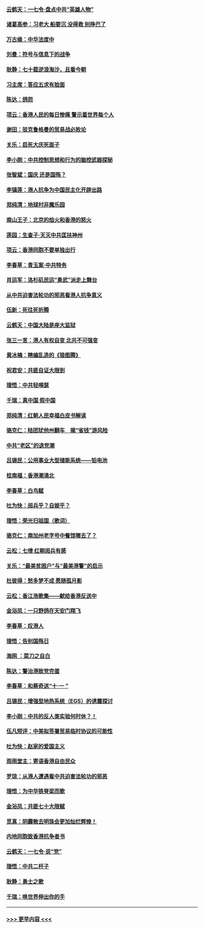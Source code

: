 #### [云鹤天：一七令‧盘点中共“英雄人物”](../pages/nsc993/n11567091.md?t=10040733) 
#### [诸葛高参：习老大 船要沉 没得救 别挣巴了](../pages/nsc993/n11566976.md?t=10040733) 
#### [万古缘：中华法度中](../pages/nsc993/n11566726.md?t=10040733) 
#### [刘曼：符号与信息下的战争](../pages/nsc993/n11564655.md?t=10040733) 
#### [耿静：七十载逆浪淘沙，且看今朝](../pages/nsc993/n11564520.md?t=10040733) 
#### [习主席：答应五求有脸面](../pages/nsc993/n11563953.md?t=10040733) 
#### [陈达：鸽怨](../pages/nsc993/n11561879.md?t=10040733) 
#### [项云：香港人民的每日惨痛  警示着世界每个人](../pages/nsc993/n11559273.md?t=10040733) 
#### [谢田：驳克鲁格曼的贸易战必败论](../pages/nsc993/n11555840.md?t=10040733) 
#### [关乐：启死大庆死面子](../pages/nsc993/n11556823.md?t=10040733) 
#### [李小刚：中共控制思想和行为的脑控武器探秘](../pages/nsc993/n11556776.md?t=10040733) 
#### [张智斌：国庆  还是国殇？](../pages/nsc993/n11556617.md?t=10040733) 
#### [李镇莲：港人抗争为中国民主化开辟出路](../pages/nsc993/n11556570.md?t=10040733) 
#### [郑纯清：地球村非魔乐园](../pages/nsc993/n11555415.md?t=10040733) 
#### [南山王子：北京的焰火和香港的怒火](../pages/nsc993/n11555318.md?t=10040733) 
#### [莲园：生查子·天灭中共匡扶神州](../pages/nsc993/n11555302.md?t=10040733) 
#### [项云：香港同胞不要单独出行](../pages/nsc993/n11555276.md?t=10040733) 
#### [李春草：青玉案‧中共特务](../pages/nsc993/n11552356.md?t=10040733) 
#### [肖运军：洛杉矶民运“勇武”派走上舞台](../pages/nsc993/n11551595.md?t=10040733) 
#### [从中共迫害法轮功的邪恶看港人抗争意义](../pages/nsc993/n11540858.md?t=10040733) 
#### [伍新：死往死折腾](../pages/nsc993/n11550174.md?t=10040733) 
#### [云鹤天：中国大陆是座大监狱](../pages/nsc993/n11550155.md?t=10040733) 
#### [张三一言：港人有权自变 北共不可强变](../pages/nsc993/n11550132.md?t=10040733) 
#### [黄冰楠：瞎编乱造的《狼图腾》](../pages/nsc993/n11550082.md?t=10040733) 
#### [祝君安：共匪自证大限到](../pages/nsc993/n11550041.md?t=10040733) 
#### [理悟：中共轻嘚瑟](../pages/nsc993/n11547978.md?t=10040733) 
#### [千瑞：真中国 假中国](../pages/nsc993/n11547865.md?t=10040733) 
#### [郑纯清：红朝人民幸福白皮书解读](../pages/nsc993/n11547499.md?t=10040733) 
#### [骆克仁：陆团犹他州翻车　揭“省钱”游风险](../pages/nsc993/n11546977.md?t=10040733) 
#### [中共“老区”的退党潮](../pages/nsc993/n11545995.md?t=10040733) 
#### [吕锡民：公用事业大型储能系统——铅电池](../pages/nsc993/n11545701.md?t=10040733) 
#### [桂南福：香港潮涌北](../pages/nsc993/n11545682.md?t=10040733) 
#### [李春草：白鸟赋](../pages/nsc993/n11545663.md?t=10040733) 
#### [吐为快：阅兵乎？自娱乎？](../pages/nsc993/n11545625.md?t=10040733) 
#### [理悟：荣光归祖国（歌词）](../pages/nsc993/n11545616.md?t=10040733) 
#### [骆克仁：南加州老字号中餐馆哪去了？](../pages/nsc993/n11545120.md?t=10040733) 
#### [云松：七律 红朝阅兵有感](../pages/nsc993/n11542394.md?t=10040733) 
#### [关乐：“最美贫困户”与“最美港警”的启示](../pages/nsc993/n11542252.md?t=10040733) 
#### [杜彼得：愁多梦不成 愿随孤月影](../pages/nsc993/n11540296.md?t=10040733) 
#### [云松：香江浩歌集——献给香港反送中](../pages/nsc993/n11540149.md?t=10040733) 
#### [金浴凤：一只野鸽在天安门翔飞](../pages/nsc993/n11540280.md?t=10040733) 
#### [李春草：叹港人](../pages/nsc993/n11540119.md?t=10040733) 
#### [理悟：告别国殇日](../pages/nsc993/n11539610.md?t=10040733) 
#### [海网 ：菜刀之自白](../pages/nsc993/n11539597.md?t=10040733) 
#### [陈达：警治港致党完蛋](../pages/nsc993/n11538127.md?t=10040733) 
#### [李春草：和蔡奇送“十·一 ”](../pages/nsc993/n11537810.md?t=10040733) 
#### [吕锡民：增强型地热系统（EGS）的诱震探讨](../pages/nsc993/n11537765.md?t=10040733) 
#### [李小刚：中共的反人类实验何时休？！](../pages/nsc993/n11537669.md?t=10040733) 
#### [伍凡短评：中美拟签署贸易临时协议的可能性](../pages/nsc993/n11536773.md?t=10040733) 
#### [吐为快：赵家的爱国主义](../pages/nsc993/n11536750.md?t=10040733) 
#### [观雨堂主：寄语香港自由民众](../pages/nsc993/n11536735.md?t=10040733) 
#### [罗琼：从港人遭遇看中共迫害法轮功的邪恶](../pages/nsc993/n11507862.md?t=10040733) 
#### [理悟：为中华铁脊梁而歌](../pages/nsc993/n11534458.md?t=10040733) 
#### [金浴凤：共匪七十大限赋](../pages/nsc993/n11534434.md?t=10040733) 
#### [觅真：阴霾散去明珠会更加灿烂辉煌！](../pages/nsc993/n11531858.md?t=10040733) 
#### [内地同胞致香港抗争者书](../pages/nsc993/n11531645.md?t=10040733) 
#### [云鹤天：一七令‧说“党”](../pages/nsc993/n11529099.md?t=10040733) 
#### [理悟：中共二杆子](../pages/nsc993/n11529046.md?t=10040733) 
#### [耿静：勇士之歌](../pages/nsc993/n11527562.md?t=10040733) 
#### [千瑞：唤世界伸出你的手](../pages/nsc993/n11526942.md?t=10040733) 

----
#### [ >>> 更早内容 <<< ](../indexes/nsc993-earlier.md)
